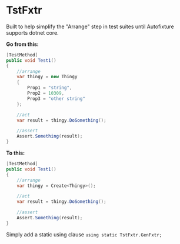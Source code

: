 # TstFxtr

Built to help simplify the "Arrange" step in test suites until Autofixture supports dotnet core.


**Go from this:**
``` c#
[TestMethod]
public void Test1()
{
    //arrange
    var thingy = new Thingy
    {
        Prop1 = "string",
        Prop2 = 10309,
        Prop3 = "other string"
    };

    //act
    var result = thingy.DoSomething();

    //assert
    Assert.Something(result);
}
```
**To this:**
``` c#
[TestMethod]
public void Test1()
{
    //arrange
    var thingy = Create<Thingy>();

    //act
    var result = thingy.DoSomething();

    //assert
    Assert.Something(result);
}
```

Simply add a static using clause `using static TstFxtr.GenFxtr;`
